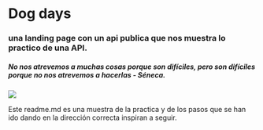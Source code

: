 # Dog days
### una landing page con un api publica que nos muestra lo practico de una API.


##### No nos atrevemos a muchas cosas porque son difíciles, pero son difíciles porque no nos atrevemos a hacerlas - Séneca.

![](https://pymstatic.com/16067/conversions/frases-de-seneca-wide.jpg)

Este readme.md es una muestra de la practica y de los pasos que se han ido dando en la dirección correcta inspiran a seguir.